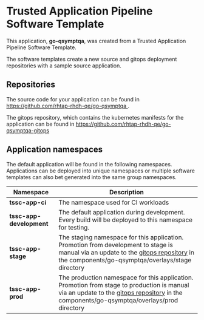 # Trusted Application Pipeline Software Template

This application, **go-qsymptqa**, was created from a Trusted Application Pipeline Software Template.

The software templates create a new source and gitops deployment repositories with a sample source application. 

## Repositories

The source code for your application can be found in [https://github.com/rhtap-rhdh-qe/go-qsymptqa ](https://github.com/rhtap-rhdh-qe/go-qsymptqa ).
 
The gitops repository, which contains the kubernetes manifests for the application can be found in 
[https://github.com/rhtap-rhdh-qe/go-qsymptqa-gitops ](https://github.com/rhtap-rhdh-qe/go-qsymptqa-gitops ) 

## Application namespaces 

The default application will be found in the following namespaces. Applications can be deployed into unique namespaces or multiple software templates can also bet generated into the same group namespaces.  

|  Namespace   |  Description   |  
| -------- | -------- |
| **tssc-app-ci** | The namespace used for CI workloads |
| **tssc-app-development** | The default application during development. Every build will be deployed to this namespace for testing. |
| **tssc-app-stage** | The staging namespace for this application. Promotion from development to stage is manual via an update to the [gitops repository](https://github.com/rhtap-rhdh-qe/go-qsymptqa-gitops ) in the components/go-qsymptqa/overlays/stage directory |
| **tssc-app-prod** | The production namespace for this application. Promotion from stage to production is manual via an update to the [gitops repository](https://github.com/rhtap-rhdh-qe/go-qsymptqa-gitops ) in the components/go-qsymptqa/overlays/prod directory |